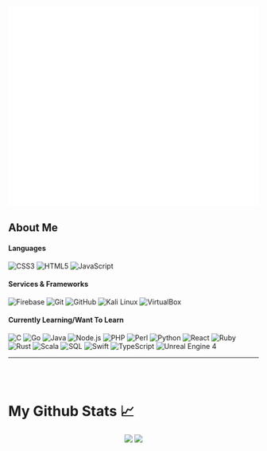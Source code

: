 <div align="center">
  <br>
    <a href="https://raw.githubusercontent.com/adichaudhary/adichaudhary/654319365fffd512ea23ad8a73a339ec5f8d8e8d/header.svg" align="center">
      <img src="header.svg" width="800" height="400" >
    </a>
  <br>
</div>

<h2>About Me</h2>
<h4>Languages</h4>

![CSS3](https://img.shields.io/badge/-CSS3-000000?style=flat&logo=CSS3)
![HTML5](https://img.shields.io/badge/-HTML5-000000?style=flat&logo=HTML5)
![JavaScript](https://img.shields.io/badge/-JavaScript-000000?style=flat&logo=javascript)

<h4>Services & Frameworks</h4>

![Firebase](https://img.shields.io/badge/-Firebase-000000?style=flat&logo=firebase&logoColor=FCC624)
![Git](https://img.shields.io/badge/-Git-000000?style=flat&logo=git&logoColor=F05032)
![GitHub](https://img.shields.io/badge/-GitHub-000000?style=flat&logo=github&logoColor=FFFFFF)
![Kali Linux](https://img.shields.io/badge/-Kali%20Linux-000000?style=flat&logo=Kali%20Linux&logoColor=F05032)
![VirtualBox](https://img.shields.io/badge/-VirtualBox-000000?style=flat&logo=VirtualBox&logoColor=F05032)


<h4>Currently Learning/Want To Learn</h4>

![C](https://img.shields.io/badge/-C-000000?style=flat&logo=C&logoColor=F05032)
![Go](https://img.shields.io/badge/-Go-000000?style=flat&logo=go&logoColor=F05032)
![Java](https://img.shields.io/badge/-Java-000000?style=flat&logo=Java&logoColor=007396)
![Node.js](https://img.shields.io/badge/-Node.js-000000?style=flat&logo=node.js&logoColor=339933)
![PHP](https://img.shields.io/badge/-Perl-000000?style=flat&logo=Perl&logoColor=F05032)
![Perl](https://img.shields.io/badge/-PHP-000000?style=flat&logo=PHP&logoColor=F05032)
![Python](https://img.shields.io/badge/-Python-000000?style=flat&logo=python)
![React](https://img.shields.io/badge/-React-000000?style=flat&logo=React&logoColor=61DAFB)
![Ruby](https://img.shields.io/badge/-Ruby-000000?style=flat&logo=ruby&logoColor=339933)
![Rust](https://img.shields.io/badge/-Rust-000000?style=flat&logo=rust&logoColor=339933)
![Scala](https://img.shields.io/badge/-Scala-000000?style=flat&logo=scala&logoColor=F05032)
![SQL](https://img.shields.io/badge/-SQL-000000?style=flat&logo=SQL&logoColor=F05032)
![Swift](https://img.shields.io/badge/-Swift-000000?style=flat&logo=swift&logoColor=339933)
![TypeScript](https://camo.githubusercontent.com/b28e88627fa670e6fb1be842cad7e7260faa31ffd655c249d346afd90f7f1d98/68747470733a2f2f696d672e736869656c64732e696f2f62616467652f2d547970655363726970742d3030303030303f7374796c653d666c6174266c6f676f3d74797065736372697074266c6f676f436f6c6f723d303037414343)
![Unreal Engine 4](https://img.shields.io/badge/-Unreal%20Engine-000000?style=flat&logo=unreal%20engine&logoColor=F05032)

---

<br />
<br />

<h1>My Github Stats &#x1f4c8;</h1>

<div>
<div align="center">
  <p align="center">
    <img height="165" src="https://github-readme-stats.vercel.app/api?username=adichaudhary&count_private=true&include_all_commits=true&show_icons=true&theme=radical" />
    <img src="https://github-readme-stats.vercel.app/api/top-langs/?username=adichaudhary&layout=compact&theme=radical" />
  </p>
  <p align="center">
   
</div>